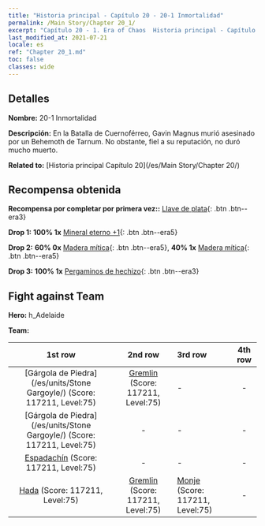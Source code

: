```yaml
---
title: "Historia principal - Capítulo 20 - 20-1 Inmortalidad"
permalink: /Main Story/Chapter 20_1/
excerpt: "Capítulo 20 - 1. Era of Chaos  Historia principal - Capítulo 20_1. 20-1 Inmortalidad"
last_modified_at: 2021-07-21
locale: es
ref: "Chapter 20_1.md"
toc: false
classes: wide
---
```


## Detalles

 **Nombre:** 20-1 Inmortalidad

 **Descripción:** En la Batalla de Cuernoférreo, Gavin Magnus murió asesinado por un Behemoth de Tarnum. No obstante, fiel a su reputación, no duró mucho muerto.

 **Related to:** [Historia principal Capítulo 20](/es/Main Story/Chapter 20/)

## Recompensa obtenida

 **Recompensa por completar por primera vez::** [Llave de plata](/ItemsES/con_693/){: .btn .btn--era3}

 **Drop 1:** **100% 1x** [Mineral eterno +1](/ItemsES/mat_68/){: .btn .btn--era5}

 **Drop 2:** **60% 0x** [Madera mítica](/ItemsES/mat_62/){: .btn .btn--era5}, **40% 1x** [Madera mítica](/ItemsES/mat_62/){: .btn .btn--era5}

 **Drop 3:** **100% 1x** [Pergaminos de hechizo](/ItemsES/con_694/){: .btn .btn--era3}


## Fight against Team
 **Hero:** h_Adelaide

 **Team:**


  | 1st row | 2nd row | 3rd row | 4th row |
  |:----:|:----:|:----|:----:|
  | [Gárgola de Piedra](/es/units/Stone Gargoyle/) (Score: 117211, Level:75)  | [Gremlin](/es/units/Gremlin/) (Score: 117211, Level:75)  | - | - |
  | [Gárgola de Piedra](/es/units/Stone Gargoyle/) (Score: 117211, Level:75)  | - | - | - |
  | [Espadachín](/es/units/Swordsman/) (Score: 117211, Level:75)  | - | - | - |
  | [Hada](/es/units/Sprite/) (Score: 117211, Level:75)  | [Gremlin](/es/units/Gremlin/) (Score: 117211, Level:75)  | [Monje](/es/units/Monk/) (Score: 117211, Level:75)  | - |


